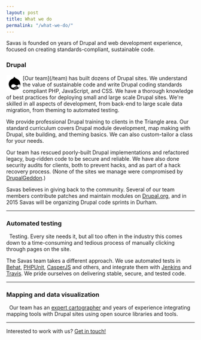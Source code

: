 ```yaml
---
layout: post
title: What we do
permalink: "/what-we-do/"
---
```


<p class="page-description">Savas is founded on years of Drupal and web development experience, focused on creating standards-compliant, sustainable code.</p>

### Drupal

<img src="/assets/icons/drupal.png" alt="druplicon" align="left" height="44px" width="44px">
[Our team](/team) has built dozens of Drupal sites. We understand the value of sustainable code and write Drupal coding standards compliant PHP, JavaScript, and CSS. We have a thorough knowledge of best practices for deploying small and large scale Drupal sites. We're skilled in all aspects of development, from back-end to large scale data migration, from theming to automated testing.

We provide professional Drupal training to clients in the Triangle area. Our standard curriculum covers Drupal module development, map making with Drupal, site building, and theming basics. We can also custom-tailor a class for your needs.

Our team has rescued poorly-built Drupal implementations and refactored legacy, bug-ridden code to be secure and reliable. We have also done security audits for clients, both to prevent hacks, and as part of a hack recovery process. (None of the sites we manage were compromised by [DrupalGeddon](https://www.drupal.org/project/drupalgeddon).)

Savas believes in giving back to the community. Several of our team members contribute patches and maintain modules on [Drupal.org](https://www.drupal.org), and in 2015 Savas will be organizing Drupal code sprints in Durham.

---

### Automated testing

<i class="fa fa-check-circle-o fa-2x fa-pull-left"></i>&nbsp;&nbsp;Testing. Every site needs it, but all too often in the industry this comes down to a time-consuming and tedious process of manually clicking through pages on the site.

The Savas team takes a different approach. We use automated tests in [Behat](http://behat.org), [PHPUnit](http://phpunit.de), [CasperJS](http://casperjs.org) and others, and integrate them with [Jenkins](http://jenkins-ci.org) and [Travis](http://travis-ci.org). We pride ourselves on delivering stable, secure, and tested code.

---

### Mapping and data visualization
<i class="fa fa-globe fa-2x fa-pull-left"></i>&nbsp;&nbsp;Our team has an [expert cartographer](/team/tim-stallmann) and years of experience integrating mapping tools with Drupal sites using open source libraries and tools. 

---

<i class="fa fa-fax"></i> Interested to work with us? [Get in touch!](/contact)
